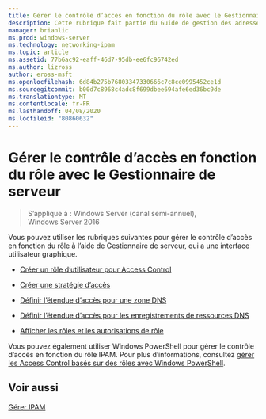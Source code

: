 ```yaml
---
title: Gérer le contrôle d’accès en fonction du rôle avec le Gestionnaire de serveur
description: Cette rubrique fait partie du Guide de gestion des adresses IP (IPAM) de Windows Server 2016.
manager: brianlic
ms.prod: windows-server
ms.technology: networking-ipam
ms.topic: article
ms.assetid: 77b6ac92-eaff-46d7-95db-ee6fc96742ed
ms.author: lizross
author: eross-msft
ms.openlocfilehash: 6d84b275b76803347330666c7c8ce0995452ce1d
ms.sourcegitcommit: b00d7c8968c4adc8f699dbee694afe6ed36bc9de
ms.translationtype: MT
ms.contentlocale: fr-FR
ms.lasthandoff: 04/08/2020
ms.locfileid: "80860632"
---
```

# <a name="manage-role-based-access-control-with-server-manager"></a>Gérer le contrôle d’accès en fonction du rôle avec le Gestionnaire de serveur

>S’applique à : Windows Server (canal semi-annuel), Windows Server 2016

Vous pouvez utiliser les rubriques suivantes pour gérer le contrôle d’accès en fonction du rôle à l’aide de Gestionnaire de serveur, qui a une interface utilisateur graphique.  
  
-   [Créer un rôle d’utilisateur pour Access Control](../../technologies/ipam/Create-a-User-Role-for-Access-Control.md)  
  
-   [Créer une stratégie d’accès](../../technologies/ipam/Create-an-Access-Policy.md)  
  
-   [Définir l’étendue d’accès pour une zone DNS](../../technologies/ipam/Set-Access-Scope-for-a-DNS-Zone.md)
  
-   [Définir l’étendue d’accès pour les enregistrements de ressources DNS](../../technologies/ipam/Set-Access-Scope-for-DNS-Resource-Records.md)
  
-   [Afficher les rôles et les autorisations de rôle](../../technologies/ipam/View-Roles-and-Role-Permissions.md)
  
Vous pouvez également utiliser Windows PowerShell pour gérer le contrôle d’accès en fonction du rôle IPAM. Pour plus d’informations, consultez [gérer les Access Control basés sur des rôles avec Windows PowerShell](../../technologies/ipam/Manage-Role-Based-Access-Control-with-Windows-PowerShell.md).
  
## <a name="see-also"></a>Voir aussi  
[Gérer IPAM](Manage-IPAM.md)  
  


